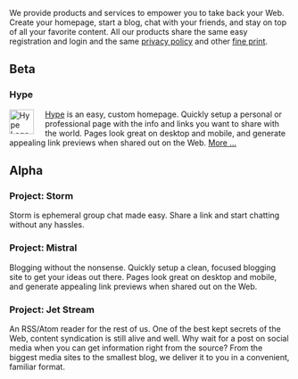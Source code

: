 <style>
  h3#hype + p > img {
    display: block;
    float: left;
    margin: 0;
    padding: 0;
    width: auto;
    height: auto;
    border: none;
    border-radius: 0;
    height: 2.75rem;
    margin-right: 1.25rem;
  }
</style>

We provide products and services to empower you to take back your Web. Create your homepage, start a blog, chat with your friends, and stay on top of all your favorite content. All our products share the same easy registration and login and the same [privacy policy][1] and other [fine print][2].

## Beta

### Hype

![Hype Logo][3]

[Hype][4] is an easy, custom homepage. Quickly setup a personal or professional page with the info and links you want to share with the world. Pages look great on desktop and mobile, and generate appealing link previews when shared out on the Web. [More ...][4]


## Alpha

### Project: Storm

Storm is ephemeral group chat made easy. Share a link and start chatting without any hassles.

### Project: Mistral

Blogging without the nonsense. Quickly setup a clean, focused blogging site to get your ideas out there. Pages look great on desktop and mobile, and generate appealing link previews when shared out on the Web.

### Project: Jet Stream

An RSS/Atom reader for the rest of us. One of the best kept secrets of the Web, content syndication is still alive and well. Why wait for a post on social media when you can get information right from the source? From the biggest media sites to the smallest blog, we deliver it to you in a convenient, familiar format.

[1]: /legal/privacy-policy
[2]: /legal-information
[3]: /media/images/hype-logo.png
[4]: /products/hype
